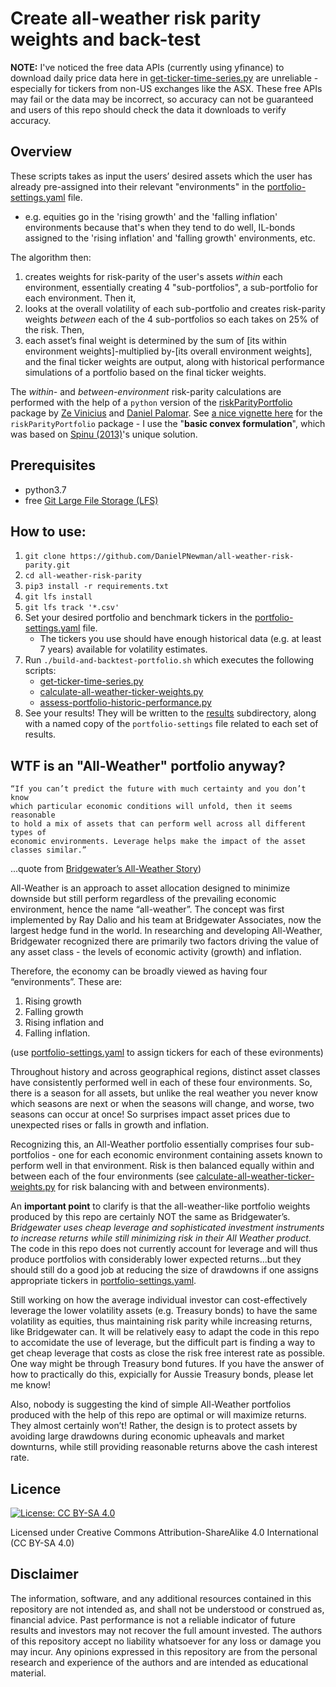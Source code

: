 # Create all-weather risk parity weights and back-test

**NOTE:** I've noticed the free data APIs (currently using yfinance) to download daily price data here in [get-ticker-time-series.py](/get-ticker-time-series.py) are unreliable - especially for tickers from non-US exchanges like the ASX. These free APIs may fail or the data may be incorrect, so accuracy can not be guaranteed and users of this repo should check the data it downloads to verify accuracy.

## Overview

These scripts takes as input the users’ desired assets which the user has already pre-assigned into their relevant "environments" in the [portfolio-settings.yaml](portfolio-settings.yaml) file.

- e.g. equities go in the 'rising growth' and the 'falling inflation' environments because that's when they tend to do well, IL-bonds assigned to the 'rising inflation' and 'falling growth' environments, etc.

The algorithm then:

1. creates weights for risk-parity of the user's assets _within_ each environment, essentially creating 4 "sub-portfolios", a sub-portfolio for each environment. Then it,
2. looks at the overall volatility of each sub-portfolio and creates risk-parity weights _between_ each of the 4 sub-portfolios so each takes on 25% of the risk. Then,
3. each asset’s final weight is determined by the sum of [its within environment weights]-multiplied by-[its overall environment weights], and the final ticker weights are output, along with historical performance simulations of a portfolio based on the final ticker weights.

The _within-_ and _between-environment_ risk-parity calculations are performed with the help of a `python` version of the [riskParityPortfolio][5] package by [Ze Vinicius][3] and [Daniel Palomar][4]. See [a nice vignette here][8] for the `riskParityPortfolio` package - I use the "**basic convex formulation**", which was based on [Spinu (2013)][7]'s unique solution.

## Prerequisites

- python3.7
- free [Git Large File Storage (LFS)][9]

## How to use:

1. `git clone https://github.com/DanielPNewman/all-weather-risk-parity.git`
2. `cd all-weather-risk-parity`
3. `pip3 install -r requirements.txt`
4. `git lfs install`
5. `git lfs track '*.csv'`
6. Set your desired portfolio and benchmark tickers in the [portfolio-settings.yaml](/portfolio-settings.yaml) file.
   - The tickers you use should have enough historical data (e.g. at least 7 years) available for volatility estimates.
7. Run `./build-and-backtest-portfolio.sh` which executes the following scripts:
   - [get-ticker-time-series.py](/get-ticker-time-series.py)
   - [calculate-all-weather-ticker-weights.py](/calculate-all-weather-ticker-weights.py)
   - [assess-portfolio-historic-performance.py](/assess-portfolio-historic-performance.py)
8. See your results! They will be written to the [results](/results) subdirectory, along with a named copy of the `portfolio-settings` file related to each set of results.

## WTF is an "All-Weather" portfolio anyway?

```
“If you can’t predict the future with much certainty and you don’t know
which particular economic conditions will unfold, then it seems reasonable
to hold a mix of assets that can perform well across all different types of
economic environments. Leverage helps make the impact of the asset
classes similar.”
```

...quote from [Bridgewater’s All-Weather Story][2])

All-Weather is an approach to asset allocation designed to minimize downside but still perform regardless of the prevailing economic environment, hence the name “all-weather”. The concept was first implemented by Ray Dalio and his team at Bridgewater Associates, now the largest hedge fund in the world. In researching and developing All-Weather, Bridgewater recognized there are primarily two factors driving the value of any asset class - the levels of economic activity (growth) and inflation.

Therefore, the economy can be broadly viewed as having four “environments”. These are:

1. Rising growth
2. Falling growth
3. Rising inflation and
4. Falling inflation.

(use [portfolio-settings.yaml](portfolio-settings.yaml) to assign tickers for each of these evironments)

Throughout history and across geographical regions, distinct asset classes have consistently performed well in each of these four environments. So, there is a season for all assets, but unlike the real weather you never know which seasons are next or when the seasons will change, and worse, two seasons can occur at once! So surprises impact asset prices due to unexpected rises or falls in growth and inflation.

Recognizing this, an All-Weather portfolio essentially comprises four sub-portfolios - one for each economic environment containing assets known to perform well in that environment. Risk is then balanced equally within and between each of the four environments (see [calculate-all-weather-ticker-weights.py](calculate-all-weather-ticker-weights.py) for risk balancing with and between environments).

An **important point** to clarify is that the all-weather-like portfolio weights produced by this repo are certainly NOT the same as Bridgewater’s. _Bridgewater uses cheap leverage and sophisticated investment instruments to increase returns while still minimizing risk in their All Weather product._ The code in this repo does not currently account for leverage and will thus produce portfolios with considerably lower expected returns...but they should still do a good job at reducing the size of drawdowns if one assigns appropriate tickers in [portfolio-settings.yaml](portfolio-settings.yaml).

Still working on how the average individual investor can cost-effectively leverage the lower volatility assets (e.g. Treasury bonds) to have the same volatility as equities, thus maintaining risk parity while increasing returns, like Bridgewater can. It will be relatively easy to adapt the code in this repo to accomidate the use of leverage, but the difficult part is finding a way to get cheap leverage that costs as close the risk free interest rate as possible. One way might be through Treasury bond futures. If you have the answer of how to practically do this, expicially for Aussie Treasury bonds, please let me know!

Also, nobody is suggesting the kind of simple All-Weather portfolios produced with the help of this repo are optimal or will maximize returns. They almost certainly won’t! Rather, the design is to protect assets by avoiding large drawdowns during economic upheavals and market downturns, while still providing reasonable returns above the cash interest rate.

## Licence

[![License: CC BY-SA 4.0](https://img.shields.io/badge/License-CC%20BY--SA%204.0-lightgrey.svg)](https://creativecommons.org/licenses/by-sa/4.0/)

Licensed under Creative Commons Attribution-ShareAlike 4.0 International (CC BY-SA 4.0)

## Disclaimer

The information, software, and any additional resources contained in this repository are not intended as, and shall not be understood or construed as, financial advice. Past performance is not a reliable indicator of future results and investors may not recover the full amount invested. The authors of this repository accept no liability whatsoever for any loss or damage you may incur. Any opinions expressed in this repository are from the personal research and experience of the authors and are intended as educational material.

[2]: https://www.bridgewater.com/resources/all-weather-story.pdf
[3]: http://mirca.github.io/
[4]: http://www.danielppalomar.com/
[5]: https://github.com/dppalomar/riskParityPortfolio
[6]: https://github.com/dppalomar/riskparity.py
[7]: https://papers.ssrn.com/sol3/papers.cfm?abstract_id=2297383
[8]: https://cran.r-project.org/web/packages/riskParityPortfolio/vignettes/RiskParityPortfolio.html
[9]: https://git-lfs.github.com/
